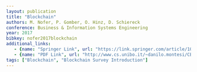 ```yaml
---
layout: publication
title: "Blockchain"
authors: M. Nofer, P. Gomber, O. Hinz, D. Schiereck
conference: Business & Information Systems Engineering
year: 2017
bibkey: nofer2017blockchain
additional_links:
   - {name: "Springer Link", url: "https://link.springer.com/article/10.1007/s12599-017-0467-3"}
   - {name: "PDF Link", url: "http://www.cs.unibo.it/~danilo.montesi/CBD/Articoli/2017Blockchain.pdf"}
tags: ["Blockchain", "Blockchain Survey Introduction"]
---
```

